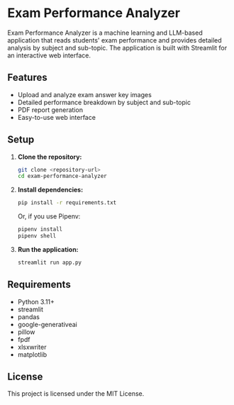 # Exam Performance Analyzer

Exam Performance Analyzer is a machine learning and LLM-based application that reads students' exam performance and provides detailed analysis by subject and sub-topic. The application is built with Streamlit for an interactive web interface.

## Features
- Upload and analyze exam answer key images
- Detailed performance breakdown by subject and sub-topic
- PDF report generation
- Easy-to-use web interface

## Setup

1. **Clone the repository:**
   ```bash
   git clone <repository-url>
   cd exam-performance-analyzer
   ```

2. **Install dependencies:**
   ```bash
   pip install -r requirements.txt
   ```
   Or, if you use Pipenv:
   ```bash
   pipenv install
   pipenv shell
   ```

3. **Run the application:**
   ```bash
   streamlit run app.py
   ```

## Requirements
- Python 3.11+
- streamlit
- pandas
- google-generativeai
- pillow
- fpdf
- xlsxwriter
- matplotlib

## License
This project is licensed under the MIT License. 
